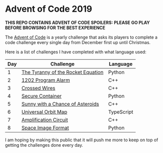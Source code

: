 # Advent of Code 2019 

**THIS REPO CONTAINS ADVENT OF CODE SPOILERS: PLEASE GO PLAY BEFORE BROWSING FOR THE BEST EXPERIENCE**

The [Advent of Code](https://adventofcode.com/2019) is a yearly challenge that asks its players to complete a code challenge every single day from December first up until Christmas. 

Here is a list of challenges I have completed with what language used:

| Day | Challenge | Language | 
| --- | --------- | -------- |
| 1   | [The Tyranny of the Rocket Equation](https://adventofcode.com/2019/day/1) | Python |
| 2   | [1202 Program Alarm](https://adventofcode.com/2019/day/2) | C++ |
| 3   | [Crossed Wires](https://adventofcode.com/2019/day/3) | C++ |
| 4   | [Secure Container](https://adventofcode.com/2019/day/4) | Python |
| 5   | [Sunny with a Chance of Asteroids](https://adventofcode.com/2019/day/5) | C++ |
| 6   | [Universal Orbit Map](https://adventofcode.com/2019/day/6) | TypeScript |
| 7   | [Amplification Circuit](https://adventofcode.com/2019/day/7) | C++ |
| 8   | [Space Image Format](https://adventofcode.com/2019/day/8) | Python |

I am hoping by making this public that it will push me more to keep on top of getting the challenges done every day.